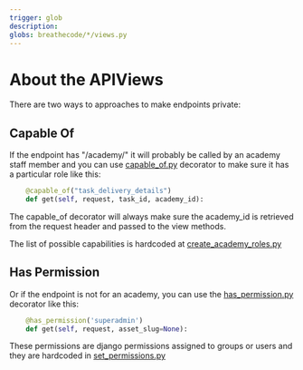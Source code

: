 ```yaml
---
trigger: glob
description:
globs: breathecode/*/views.py
---
```

# About the APIViews

There are two ways to approaches to make endpoints private:

## Capable Of

If the endpoint has "/academy/" it will probably be called by an academy staff member and you can use [capable_of.py](mdc:breathecode/utils/decorators/capable_of.py) decorator to make sure it has a particular role like this:

```py
    @capable_of("task_delivery_details")
    def get(self, request, task_id, academy_id):
```

The capable_of decorator will always make sure the academy_id is retrieved from the request header and passed to the view methods.

The list of possible capabilities is hardcoded at [create_academy_roles.py](mdc:breathecode/authenticate/management/commands/create_academy_roles.py)

## Has Permission

Or if the endpoint is not for an academy, you can use the [has_permission.py](mdc:breathecode/utils/decorators/has_permission.py) decorator like this:

```py
    @has_permission('superadmin')
    def get(self, request, asset_slug=None):
```

These permissions are django permissions assigned to groups or users and they are hardcoded in [set_permissions.py](mdc:breathecode/authenticate/management/commands/set_permissions.py)
